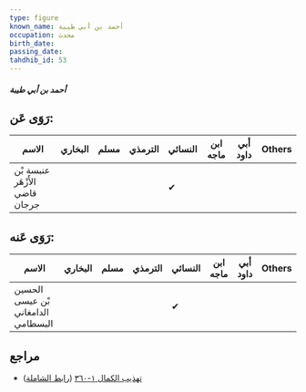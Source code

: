 ```yaml
---
type: figure
known_name: أحمد بن أبي طيبة
occupation: محدث
birth_date:
passing_date:
tahdhib_id: 53
---
```

##### أحمد بن أبي طيبة

## رَوَى عَن:
| الاسم                          | البخاري | مسلم | الترمذي | النسائي | ابن ماجه | أبي داود | Others |
| ------------------------------ | ------- | ---- | ------- | ------- | -------- | -------- | ------ |
| عنبسة بْن الأَزْهَر قاضي جرجان |         |      |         | ✔       |          |          |        |
## رَوَى عَنه:
| الاسم                              | البخاري | مسلم | الترمذي | النسائي | ابن ماجه | أبي داود | Others |
| ---------------------------------- | ------- | ---- | ------- | ------- | -------- | -------- | ------ |
| الحسين بْن عيسى الدامغاني البسطامي |         |      |         | ✔       |          |          |        |
## مراجع
- [تهذيب الكمال ١-٣٦٠](obsidian://open?vault=Tahdhib-al-Kamal&file=Figures/٥٣-أحمد%20بن%20أبي%20طيبة) ([رابط الشاملة](https://shamela.ws/book/3722/359))